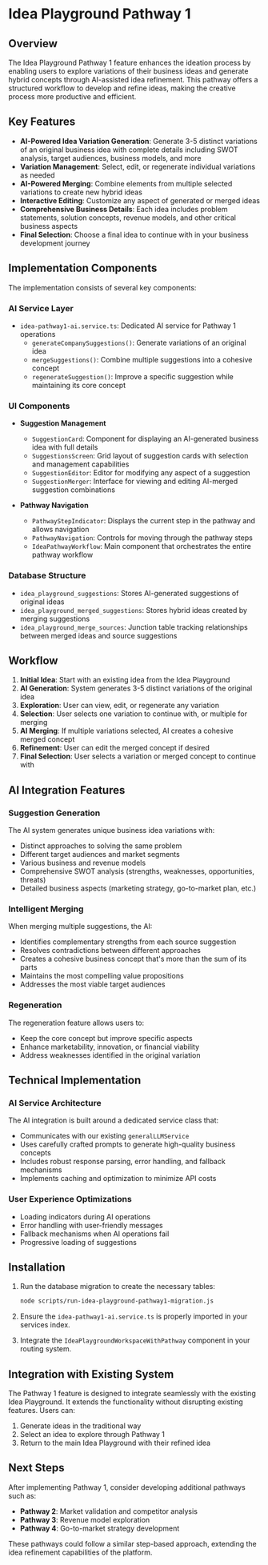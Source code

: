 # Idea Playground Pathway 1

## Overview

The Idea Playground Pathway 1 feature enhances the ideation process by enabling users to explore variations of their business ideas and generate hybrid concepts through AI-assisted idea refinement. This pathway offers a structured workflow to develop and refine ideas, making the creative process more productive and efficient.

## Key Features

- **AI-Powered Idea Variation Generation**: Generate 3-5 distinct variations of an original business idea with complete details including SWOT analysis, target audiences, business models, and more
- **Variation Management**: Select, edit, or regenerate individual variations as needed
- **AI-Powered Merging**: Combine elements from multiple selected variations to create new hybrid ideas
- **Interactive Editing**: Customize any aspect of generated or merged ideas
- **Comprehensive Business Details**: Each idea includes problem statements, solution concepts, revenue models, and other critical business aspects
- **Final Selection**: Choose a final idea to continue with in your business development journey

## Implementation Components

The implementation consists of several key components:

### AI Service Layer

- `idea-pathway1-ai.service.ts`: Dedicated AI service for Pathway 1 operations
  - `generateCompanySuggestions()`: Generate variations of an original idea
  - `mergeSuggestions()`: Combine multiple suggestions into a cohesive concept
  - `regenerateSuggestion()`: Improve a specific suggestion while maintaining its core concept

### UI Components

- **Suggestion Management**
  - `SuggestionCard`: Component for displaying an AI-generated business idea with full details
  - `SuggestionsScreen`: Grid layout of suggestion cards with selection and management capabilities
  - `SuggestionEditor`: Editor for modifying any aspect of a suggestion
  - `SuggestionMerger`: Interface for viewing and editing AI-merged suggestion combinations

- **Pathway Navigation**
  - `PathwayStepIndicator`: Displays the current step in the pathway and allows navigation
  - `PathwayNavigation`: Controls for moving through the pathway steps
  - `IdeaPathwayWorkflow`: Main component that orchestrates the entire pathway workflow

### Database Structure

- `idea_playground_suggestions`: Stores AI-generated suggestions of original ideas
- `idea_playground_merged_suggestions`: Stores hybrid ideas created by merging suggestions
- `idea_playground_merge_sources`: Junction table tracking relationships between merged ideas and source suggestions

## Workflow

1. **Initial Idea**: Start with an existing idea from the Idea Playground
2. **AI Generation**: System generates 3-5 distinct variations of the original idea
3. **Exploration**: User can view, edit, or regenerate any variation
4. **Selection**: User selects one variation to continue with, or multiple for merging
5. **AI Merging**: If multiple variations selected, AI creates a cohesive merged concept
6. **Refinement**: User can edit the merged concept if desired
7. **Final Selection**: User selects a variation or merged concept to continue with

## AI Integration Features

### Suggestion Generation

The AI system generates unique business idea variations with:
- Distinct approaches to solving the same problem
- Different target audiences and market segments
- Various business and revenue models
- Comprehensive SWOT analysis (strengths, weaknesses, opportunities, threats)
- Detailed business aspects (marketing strategy, go-to-market plan, etc.)

### Intelligent Merging

When merging multiple suggestions, the AI:
- Identifies complementary strengths from each source suggestion
- Resolves contradictions between different approaches
- Creates a cohesive business concept that's more than the sum of its parts
- Maintains the most compelling value propositions
- Addresses the most viable target audiences

### Regeneration

The regeneration feature allows users to:
- Keep the core concept but improve specific aspects
- Enhance marketability, innovation, or financial viability
- Address weaknesses identified in the original variation

## Technical Implementation

### AI Service Architecture

The AI integration is built around a dedicated service class that:
- Communicates with our existing `generalLLMService`
- Uses carefully crafted prompts to generate high-quality business concepts
- Includes robust response parsing, error handling, and fallback mechanisms
- Implements caching and optimization to minimize API costs

### User Experience Optimizations

- Loading indicators during AI operations
- Error handling with user-friendly messages
- Fallback mechanisms when AI operations fail
- Progressive loading of suggestions

## Installation

1. Run the database migration to create the necessary tables:
   ```bash
   node scripts/run-idea-playground-pathway1-migration.js
   ```

2. Ensure the `idea-pathway1-ai.service.ts` is properly imported in your services index.

3. Integrate the `IdeaPlaygroundWorkspaceWithPathway` component in your routing system.

## Integration with Existing System

The Pathway 1 feature is designed to integrate seamlessly with the existing Idea Playground. It extends the functionality without disrupting existing features. Users can:

1. Generate ideas in the traditional way
2. Select an idea to explore through Pathway 1
3. Return to the main Idea Playground with their refined idea

## Next Steps

After implementing Pathway 1, consider developing additional pathways such as:

- **Pathway 2**: Market validation and competitor analysis
- **Pathway 3**: Revenue model exploration
- **Pathway 4**: Go-to-market strategy development

These pathways could follow a similar step-based approach, extending the idea refinement capabilities of the platform.
